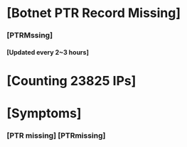 # [Botnet PTR Record Missing]
### [PTRMssing]
#### [Updated every 2~3 hours]

# [Counting 23825 IPs]

# [Symptoms] 
###   [PTR missing] [PTRmissing]
